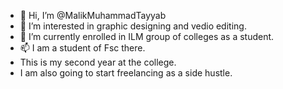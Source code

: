 - 👋 Hi, I’m @MalikMuhammadTayyab
- 👀 I’m interested in graphic designing and vedio editing.
- 🌱 I’m currently enrolled in ILM group of colleges as a student.
- 📫 I am a student of Fsc there.
- This is my second year at the college.
- I am also going to start freelancing as a side hustle.

<!---
MalikMuhammadTayyab/MalikMuhammadTayyab is a ✨ special ✨ repository because its `README.md` (this file) appears on your GitHub profile.
You can click the Preview link to take a look at your changes.
--->
